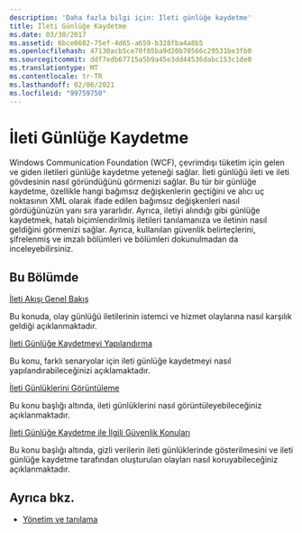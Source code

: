 ```yaml
---
description: 'Daha fazla bilgi için: Ileti günlüğe kaydetme'
title: İleti Günlüğe Kaydetme
ms.date: 03/30/2017
ms.assetid: 6bce0682-75ef-4d65-a659-b328fba4a8b5
ms.openlocfilehash: 47130acb5ce70f85ba9d20b70566c29531be3fb0
ms.sourcegitcommit: ddf7edb67715a5b9a45e3dd44536dabc153c1de0
ms.translationtype: MT
ms.contentlocale: tr-TR
ms.lasthandoff: 02/06/2021
ms.locfileid: "99759750"
---
```

# <a name="message-logging"></a>İleti Günlüğe Kaydetme

Windows Communication Foundation (WCF), çevrimdışı tüketim için gelen ve giden iletileri günlüğe kaydetme yeteneği sağlar. İleti günlüğü ileti ve ileti gövdesinin nasıl göründüğünü görmenizi sağlar. Bu tür bir günlüğe kaydetme, özellikle hangi bağımsız değişkenlerin geçtiğini ve alıcı uç noktasının XML olarak ifade edilen bağımsız değişkenleri nasıl gördüğünüzün yanı sıra yararlıdır. Ayrıca, iletiyi alındığı gibi günlüğe kaydetmek, hatalı biçimlendirilmiş iletileri tanılamanıza ve iletinin nasıl geldiğini görmenizi sağlar. Ayrıca, kullanılan güvenlik belirteçlerini, şifrelenmiş ve imzalı bölümleri ve bölümleri dokunulmadan da inceleyebilirsiniz.  
  
## <a name="in-this-section"></a>Bu Bölümde  

 [İleti Akışı Genel Bakış](message-flow-overview.md)  
  
 Bu konuda, olay günlüğü iletilerinin istemci ve hizmet olaylarına nasıl karşılık geldiği açıklanmaktadır.  
  
 [İleti Günlüğe Kaydetmeyi Yapılandırma](configuring-message-logging.md)  
  
 Bu konu, farklı senaryolar için ileti günlüğe kaydetmeyi nasıl yapılandırabileceğinizi açıklamaktadır.  
  
 [İleti Günlüklerini Görüntüleme](viewing-message-logs.md)  
  
 Bu konu başlığı altında, ileti günlüklerini nasıl görüntüleyebileceğiniz açıklanmaktadır.  
  
 [İleti Günlüğe Kaydetme ile İlgili Güvenlik Konuları](security-concerns-for-message-logging.md)  
  
 Bu konu başlığı altında, gizli verilerin ileti günlüklerinde gösterilmesini ve ileti günlüğe kaydetme tarafından oluşturulan olayları nasıl koruyabileceğiniz açıklanmaktadır.  
  
## <a name="see-also"></a>Ayrıca bkz.

- [Yönetim ve tanılama](index.md)
